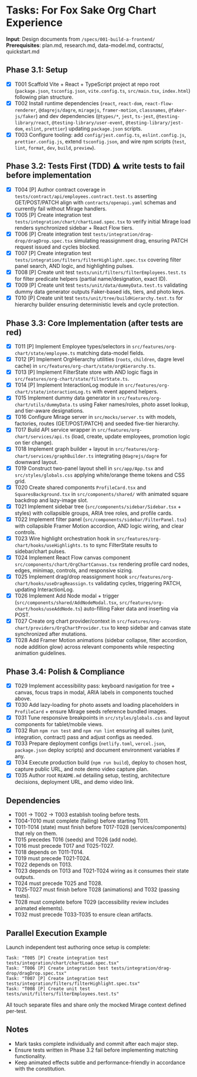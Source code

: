 # Tasks: For Fox Sake Org Chart Experience

**Input**: Design documents from `/specs/001-build-a-frontend/`
**Prerequisites**: plan.md, research.md, data-model.md, contracts/, quickstart.md

## Phase 3.1: Setup

- [x] T001 Scaffold Vite + React + TypeScript project at repo root (`package.json`, `tsconfig.json`, `vite.config.ts`, `src/main.tsx`, `index.html`) following plan structure.
- [x] T002 Install runtime dependencies (`react`, `react-dom`, `react-flow-renderer`, `@dagrejs/dagre`, `miragejs`, `framer-motion`, `classnames`, `@faker-js/faker`) and dev dependencies (`@types/*`, `jest`, `ts-jest`, `@testing-library/react`, `@testing-library/user-event`, `@testing-library/jest-dom`, `eslint`, `prettier`) updating `package.json` scripts.
- [x] T003 Configure tooling: add `config/jest.config.ts`, `eslint.config.js`, `prettier.config.js`, extend `tsconfig.json`, and wire npm scripts (`test`, `lint`, `format`, `dev`, `build`, `preview`).

## Phase 3.2: Tests First (TDD) ⚠️ write tests to fail before implementation

- [x] T004 [P] Author contract coverage in `tests/contract/api/employees.contract.test.ts` asserting GET/POST/PATCH align with `contracts/openapi.yaml` schemas and currently fail without Mirage handlers.
- [x] T005 [P] Create integration test `tests/integration/chart/chartLoad.spec.tsx` to verify initial Mirage load renders synchronized sidebar + React Flow tiers.
- [x] T006 [P] Create integration test `tests/integration/drag-drop/dragDrop.spec.tsx` simulating reassignment drag, ensuring PATCH request issued and cycles blocked.
- [x] T007 [P] Create integration test `tests/integration/filters/filterHighlight.spec.tsx` covering filter panel search, AND logic, and highlighting pulses.
- [x] T008 [P] Create unit test `tests/unit/filters/filterEmployees.test.ts` for filter predicate helpers (partial name/designation, exact ID).
- [x] T009 [P] Create unit test `tests/unit/data/dummyData.test.ts` validating dummy data generator outputs Faker-based ids, tiers, and photo keys.
- [x] T010 [P] Create unit test `tests/unit/tree/buildHierarchy.test.ts` for hierarchy builder ensuring deterministic levels and cycle protection.

## Phase 3.3: Core Implementation (after tests are red)

- [x] T011 [P] Implement Employee types/selectors in `src/features/org-chart/state/employee.ts` matching data-model fields.
- [x] T012 [P] Implement OrgHierarchy utilities (`roots`, `children`, dagre level cache) in `src/features/org-chart/state/orgHierarchy.ts`.
- [x] T013 [P] Implement FilterState store with AND logic flags in `src/features/org-chart/state/filterState.ts`.
- [x] T014 [P] Implement InteractionLog module in `src/features/org-chart/state/interactionLog.ts` with event append helpers.
- [x] T015 Implement dummy data generator in `src/features/org-chart/utils/dummyData.ts` using Faker names/roles, photo asset lookup, and tier-aware designations.
- [x] T016 Configure Mirage server in `src/mocks/server.ts` with models, factories, routes (GET/POST/PATCH) and seeded five-tier hierarchy.
- [x] T017 Build API service wrapper in `src/features/org-chart/services/api.ts` (load, create, update employees, promotion logic on tier change).
- [x] T018 Implement graph builder + layout in `src/features/org-chart/services/graphBuilder.ts` integrating `@dagrejs/dagre` for downward layout.
- [x] T019 Construct two-panel layout shell in `src/app/App.tsx` and `src/styles/globals.css` applying white/orange theme tokens and CSS grid.
- [x] T020 Create shared components `ProfileCard.tsx` and `SquaresBackground.tsx` in `src/components/shared/` with animated square backdrop and lazy-image slot.
- [x] T021 Implement sidebar tree (`src/components/sidebar/Sidebar.tsx` + styles) with collapsible groups, ARIA tree roles, and profile cards.
- [x] T022 Implement filter panel (`src/components/sidebar/FilterPanel.tsx`) with collapsible Framer Motion accordion, AND logic wiring, and clear controls.
- [x] T023 Wire highlight orchestration hook in `src/features/org-chart/hooks/useHighlights.ts` to sync FilterState results to sidebar/chart pulses.
- [x] T024 Implement React Flow canvas component `src/components/chart/OrgChartCanvas.tsx` rendering profile card nodes, edges, minimap, controls, and responsive sizing.
- [x] T025 Implement drag/drop reassignment hook `src/features/org-chart/hooks/useDragReassign.ts` validating cycles, triggering PATCH, updating InteractionLog.
- [x] T026 Implement Add Node modal + trigger (`src/components/shared/AddNodeModal.tsx`, `src/features/org-chart/hooks/useAddNode.ts`) auto-filling Faker data and inserting via POST.
- [x] T027 Create org chart provider/context in `src/features/org-chart/providers/OrgChartProvider.tsx` to keep sidebar and canvas state synchronized after mutations.
- [x] T028 Add Framer Motion animations (sidebar collapse, filter accordion, node addition glow) across relevant components while respecting animation guidelines.

## Phase 3.4: Polish & Compliance

- [x] T029 Implement accessibility pass: keyboard navigation for tree + canvas, focus traps in modal, ARIA labels in components touched above.
- [x] T030 Add lazy-loading for photo assets and loading placeholders in `ProfileCard` + ensure Mirage seeds reference bundled images.
- [x] T031 Tune responsive breakpoints in `src/styles/globals.css` and layout components for tablet/mobile views.
- [x] T032 Run `npm run test` and `npm run lint` ensuring all suites (unit, integration, contract) pass and adjust configs as needed.
- [x] T033 Prepare deployment configs (`netlify.toml`, `vercel.json`, `package.json` deploy scripts) and document environment variables if any.
- [x] T034 Execute production build (`npm run build`), deploy to chosen host, capture public URL, and note demo video capture plan.
- [x] T035 Author root `README.md` detailing setup, testing, architecture decisions, deployment URL, and demo video link.

## Dependencies

- T001 → T002 → T003 establish tooling before tests.
- T004-T010 must complete (failing) before starting T011.
- T011-T014 (state) must finish before T017-T028 (services/components) that rely on them.
- T015 precedes T016 (seeds) and T026 (add node).
- T016 must precede T017 and T025-T027.
- T018 depends on T011-T014.
- T019 must precede T021-T024.
- T022 depends on T013.
- T023 depends on T013 and T021-T024 wiring as it consumes their state outputs.
- T024 must precede T025 and T028.
- T025-T027 must finish before T028 (animations) and T032 (passing tests).
- T028 must complete before T029 (accessibility review includes animated elements).
- T032 must precede T033-T035 to ensure clean artifacts.

## Parallel Execution Example

Launch independent test authoring once setup is complete:

```
Task: "T005 [P] Create integration test tests/integration/chart/chartLoad.spec.tsx"
Task: "T006 [P] Create integration test tests/integration/drag-drop/dragDrop.spec.tsx"
Task: "T007 [P] Create integration test tests/integration/filters/filterHighlight.spec.tsx"
Task: "T008 [P] Create unit test tests/unit/filters/filterEmployees.test.ts"
```

All touch separate files and share only the mocked Mirage context defined per-test.

## Notes

- Mark tasks complete individually and commit after each major step.
- Ensure tests written in Phase 3.2 fail before implementing matching functionality.
- Keep animated effects subtle and performance-friendly in accordance with the constitution.
